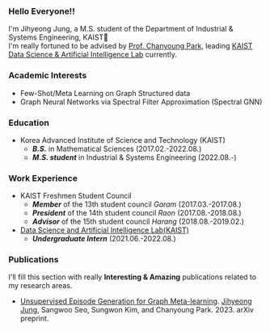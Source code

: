### Hello Everyone!!
I'm Jihyeong Jung, a M.S. student of the Department of Industrial & Systems Engineering, KAIST👋  
I'm really fortuned to be advised by [Prof. Chanyoung Park](http://dsail.kaist.ac.kr/professor/), leading [KAIST Data Science & Artificial Intelligence Lab](http://dsail.kaist.ac.kr/) currently.

### Academic Interests
* Few-Shot/Meta Learning on Graph Structured data
* Graph Neural Networks via Spectral Filter Approximation (Spectral GNN)

### Education
* Korea Advanced Institute of Science and Technology (KAIST)
  - **_B.S._** in Mathematical Sciences (2017.02.-2022.08.)
  - **_M.S. student_** in Industrial & Systems Engineering (2022.08.-)

### Work Experience
* KAIST Freshmen Student Council
  - **_Member_** of the 13th student council _Garam_ (2017.03.-2017.08.)
  - **_President_** of the 14th student council _Raon_ (2017.08.-2018.08.)
  - **_Advisor_** of the 15th student council _Harang_ (2018.08.-2019.02.)
* [Data Science and Artificial Intelligence Lab(KAIST)](http://dsail.kaist.ac.kr/)
  - **_Undergraduate Intern_** (2021.06.-2022.08.)
  
### Publications
 I'll fill this section with really **Interesting & Amazing** publications related to my research areas.
 - [Unsupervised Episode Generation for Graph Meta-learning](https://arxiv.org/abs/2306.15217). <U>Jihyeong Jung</U>, Sangwoo Seo, Sungwon Kim, and Chanyoung Park. 2023. arXiv preprint.
<!--
**JhngJng/JhngJng** is a ✨ _special_ ✨ repository because its `README.md` (this file) appears on your GitHub profile.

Here are some ideas to get you started:

- 🔭 I’m currently working on ...
- 🌱 I’m currently learning ...
- 👯 I’m looking to collaborate on ...
- 🤔 I’m looking for help with ...
- 💬 Ask me about ...
- 📫 How to reach me: ...
- 😄 Pronouns: ...
- ⚡ Fun fact: ...
-->

